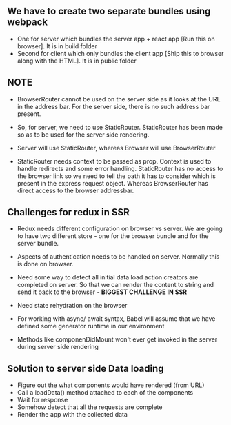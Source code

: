 ## We have to create two separate bundles using webpack
- One for server which bundles the server app + react app [Run this on browser]. It is in build folder
- Second for client which only bundles the client app [Ship this to browser along with the HTML]. It is in public folder


## NOTE
 - BrowserRouter cannot be used on the server side as it looks at the URL in the address bar. For the server side, there is no such
 address bar present.

 - So, for server, we need to use StaticRouter. StaticRouter has been made so as to be used for the server side rendering.

 - Server will use StaticRouter, whereas Browser will use BrowserRouter

 - StaticRouter needs context to be passed as prop. Context is used to handle redirects and some error handling. StaticRouter has no access to the browser link so we need to tell the path it has to consider which is present in the express request object. Whereas BrowserRouter has direct access to the browser addressbar.


## Challenges for redux in SSR
 - Redux needs different configuration on browser vs server. We are going to have two different store - one for the browser bundle and for the server bundle.
 - Aspects of authentication needs to be handled on server. Normally this is done on browser.
 - Need some way to detect all initial data load action creators are completed on server. So that we can render the content to string and send it back to the browser - **BIGGEST CHALLENGE IN SSR**
 - Need state rehydration on the browser


- For working with async/ await syntax, Babel will assume that we have defined some generator runtime in our environment

- Methods like componenDidMount won't ever get invoked in the server during server side rendering


## Solution to server side Data loading
 - Figure out the what components would have rendered (from URL)
 - Call a loadData() method attached to each of the components
 - Wait for response
 - Somehow detect that all the requests are complete
 - Render the app with the collected data





